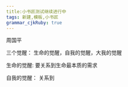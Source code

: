 ```yaml
---
title:小书匠测试继续进行中
tags: 新建,模板,小书匠
grammar_cjkRuby: true
---
```



周国平

三个觉醒： 生命的觉醒，自我的觉醒，大我的觉醒

生命的觉醒: 要关系到生命最本质的需求

自我的觉醒： 关系到
